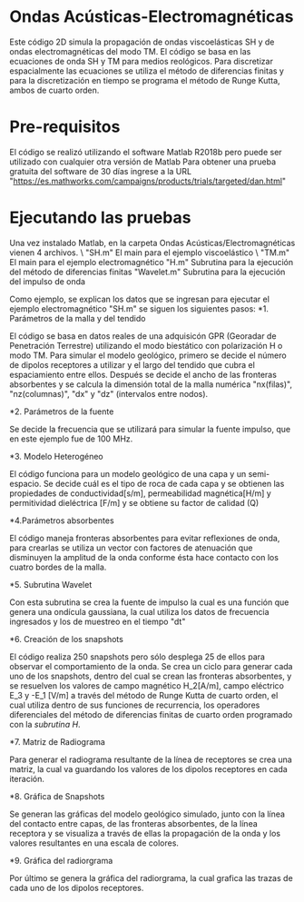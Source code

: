 # Ondas Acústicas-Electromagnéticas
Este código 2D simula la propagación de ondas viscoelásticas SH y de ondas electromagnéticas del modo TM. 
El código se basa en las ecuaciones de onda SH y TM para medios reológicos. Para discretizar espacialmente las ecuaciones se utiliza el método de diferencias finitas y para la discretización en tiempo se programa el método de Runge Kutta, ambos de cuarto orden. 
# Pre-requisitos
El código se realizó utilizando el software Matlab R2018b pero puede ser utilizado con cualquier otra versión de Matlab
Para obtener una prueba gratuita del software de 30 días ingrese a la URL "https://es.mathworks.com/campaigns/products/trials/targeted/dan.html"
# Ejecutando las pruebas
Una vez instalado Matlab, en la carpeta Ondas Acústicas/Electromagnéticas vienen 4 archivos. 
\\
"SH.m" El main para el ejemplo viscoelástico
\\
"TM.m" El main para el ejemplo electromagnético
"H.m" Subrutina para la ejecución del método de diferencias finitas
"Wavelet.m" Subrutina para la ejecución del impulso de onda

Como ejemplo, se explican los datos que se ingresan para ejecutar el ejemplo electromagnético "SH.m" se siguen los siguientes pasos:
  *1. Parámetros de la malla y del tendido
  
  El código se basa en datos reales de una adquisicón GPR (Georadar de        Penetración Terrestre) utilizando el modo biestático con polarización H o modo TM.
  Para simular el modelo geológico, primero se decide el número de dipolos receptores a utilizar y el largo del tendido que cubra el espaciamiento entre ellos. Después se decide el ancho de las fronteras absorbentes y se calcula la dimensión total de la malla numérica "nx(filas)", "nz(columnas)", "dx" y "dz" (intervalos entre nodos).
  
  *2. Parámetros de la fuente
  
  Se decide la frecuencia que se utilizará para simular la fuente impulso, que en este ejemplo fue de 100 MHz.
  
  *3. Modelo Heterogéneo
  
  El código funciona para un modelo geológico de una capa y un semi-espacio.
  Se decide cuál es el tipo de roca de cada capa y se obtienen las propiedades de conductividad[s/m], permeabilidad magnética[H/m] y permitividad dieléctrica [F/m] y se obtiene su factor de calidad (Q) 
  
  *4.Parámetros absorbentes
  
  El código maneja fronteras absorbentes para evitar reflexiones de onda, para crearlas se utiliza un vector con factores de atenuación que disminuyen la amplitud de la onda conforme ésta hace contacto con los cuatro bordes de la malla.
  
  *5. Subrutina Wavelet
  
  Con esta subrutina se crea la fuente de impulso la cual es una función que genera una ondícula gaussiana, la cual utiliza los datos de frecuencia ingresados y los de muestreo en el tiempo "dt"
  
  *6. Creación de los snapshots
  
  El código realiza 250 snapshots pero sólo desplega 25 de ellos para observar el comportamiento de la onda. 
  Se crea un ciclo para generar cada uno de los snapshots, dentro del cual se crean las fronteras absorbentes, y se resuelven los valores de campo magnético H_2[A/m], campo eléctrico E_3 y -E_1  [V/m] a través del método de Runge Kutta de cuarto orden, el cual utiliza dentro de sus funciones de recurrencia, los operadores diferenciales del método de diferencias finitas de cuarto orden programado con la *subrutina H*.
  
 *7. Matriz de Radiograma
 
 Para generar el radiograma resultante de la línea de receptores se crea una matriz, la cual va guardando los valores de los dipolos receptores en cada iteración.
 
 *8. Gráfica de Snapshots
 
 Se generan las gráficas del modelo geológico simulado, junto con la línea del contacto entre capas, de las fronteras absorbentes, de la línea receptora y se visualiza a través de ellas la propagación de la onda y los valores resultantes en una escala de colores.
 
 *9. Gráfica del radiorgrama
 
 Por último se genera la gráfica del radiorgrama, la cual grafica las trazas de cada uno de los dipolos receptores.
  
  
  
